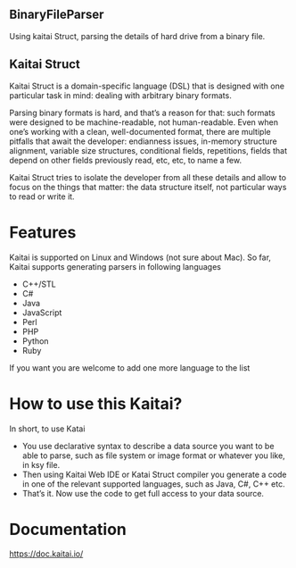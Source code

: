 ## BinaryFileParser
Using kaitai Struct, parsing the details of hard drive from a binary file.

## Kaitai Struct
Kaitai Struct is a domain-specific language (DSL) that is designed with one particular task in mind: dealing with arbitrary binary formats.

Parsing binary formats is hard, and that’s a reason for that: such formats were designed to be machine-readable, not human-readable. Even when one’s working with a clean, well-documented format, there are multiple pitfalls that await the developer: endianness issues, in-memory structure alignment, variable size structures, conditional fields, repetitions, fields that depend on other fields previously read, etc, etc, to name a few.

Kaitai Struct tries to isolate the developer from all these details and allow to focus on the things that matter: the data structure itself, not particular ways to read or write it.

# Features
Kaitai is supported on Linux and Windows (not sure about Mac).
So far, Kaitai supports generating parsers in following languages
 - C++/STL
 - C#
 - Java
 - JavaScript
 - Perl
 - PHP
 - Python
 - Ruby

If you want you are welcome to add one more language to the list

# How to use this Kaitai?
In short, to use Katai 
  * You use declarative syntax to describe a data source you want to be able to parse, such as file system or image format or whatever you like, in ksy file. 
  * Then using Kaitai Web IDE or Katai Struct compiler you generate a code in one of the relevant supported languages, such as Java, C#, C++ etc.
  * That’s it. Now use the code to get full access to your data source.

# Documentation
https://doc.kaitai.io/
